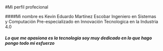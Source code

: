  #Mi perfil profecional 

####Mi nombre es Kevin Eduardo Martínez Escobar Ingeniero en Sistemas y Computación Pre-especializado en Innovación Tecnologica en la Industria 4.0  

##### Lo que me apasiona es la tecnologia soy muy dedicado en lo que hago pongo todo mi esfuerzo  

